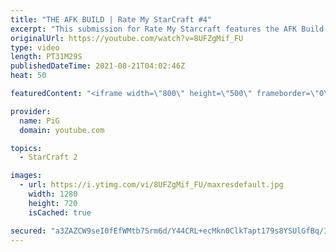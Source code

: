 ```yaml
---
title: "THE AFK BUILD | Rate My StarCraft #4"
excerpt: "This submission for Rate My Starcraft features the AFK Build, where you pretend to be AFK to your unsuspecting opponent.  🔥 Submit your RATE MY STARCRAFT replays! Like Gordon Ramsay judges people's dishes, PiG will rate your awesome StarCraft plays. Send in your replay to RateMyStarCraft@gmail.com PLUS"
originalUrl: https://youtube.com/watch?v=8UFZgMif_FU
type: video
length: PT31M29S
publishedDateTime: 2021-08-21T04:02:46Z
heat: 50

featuredContent: "<iframe width=\"800\" height=\"500\" frameborder=\"0\" src=\"https://www.youtube.com/embed/8UFZgMif_FU\" allow=\"accelerometer; autoplay; encrypted-media; gyroscope; picture-in-picture\" allowfullscreen></iframe>"

provider:
  name: PiG
  domain: youtube.com

topics:
  - StarCraft 2

images:
  - url: https://i.ytimg.com/vi/8UFZgMif_FU/maxresdefault.jpg
    width: 1280
    height: 720
    isCached: true

secured: "a3ZAZCW9seI0fEfWMtb7Srm6d/Y44CRL+ecMkn0ClkTapt179s8YSUlGfBq/IhEjV9FPOiosgaUPDpE5HqUMqQMM8MxzP3BuJH8l/3II+EdTpI+7jbuL2icyUfdpDoYV+QTj2kpp9YRGq8Fk4PSiRfL+3A7MfPgFLYAa7sKGlRvMfHRt74BYtwcrRl7F1k52NHvk04JlPtCxkbIi0xPpGMGWPb+9MfF4heg1M2Lj03j7nIXLQbkte8xRRD0csmHLiE7anDCM7ThdAjb1jzpCZJILzJ9ThbzGTWhtR2PmL/VYMrG43izPeVBlBQIcm5klrVmI5yP4fF6ZecA5wqUwDnh+YnyxmMML/4+cqlO2SQP5zSmy3H8ig+lHmWNDve648swwPUkgJjj56No2/Qa7lwimnBmYkIFCPo271TfT60Y=;BKSt1gPI4vVhRi9mrAkhNw=="
---
```


